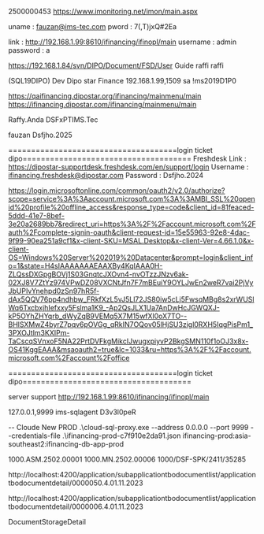 2500000453
https://www.imonitoring.net/imon/main.aspx


<!--! =====================================my_email===================================== -->
uname       : fauzan@ims-tec.com
pword       : 7(,T)jxQ#2Ea
<!--! =====================================my_email===================================== -->



<!--? =====================================dipo_local===================================== -->
link        : http://192.168.1.99:8610/ifinancing/ifinopl/main
username    : admin
password    : a

https://192.168.1.84/svn/DIPO/Document/FSD/User Guide
raffi
raffi



<!--* =====================================db===================================== -->
(SQL19DIPO)
Dev Dipo star Finance
192.168.1.99,1509
sa
!ms2019D1P0
<!--* =====================================db===================================== -->

<!--? =====================================dipo_local===================================== -->

<!-- ! dipo_QA -->
https://qaifinancing.dipostar.org/ifinancing/mainmenu/main
https://ifinancing.dipostar.com/ifinancing/mainmenu/main

Raffy.Anda
DSFxPTIMS.Tec

fauzan
Dsfjho.2025
<!-- ! dipo_QA -->



=====================================login ticket dipo=====================================
Freshdesk
Link                    :  https://dipostar-supportdesk.freshdesk.com/en/support/login
Username                :  ifinancing.freshdesk@dipostar.com
Password                :  Dsfjho.2024

https://login.microsoftonline.com/common/oauth2/v2.0/authorize?scope=service%3A%3Aaccount.microsoft.com%3A%3AMBI_SSL%20openid%20profile%20offline_access&response_type=code&client_id=81feaced-5ddd-41e7-8bef-3e20a2689bb7&redirect_uri=https%3A%2F%2Faccount.microsoft.com%2Fauth%2Fcomplete-signin-oauth&client-request-id=15e55963-92e8-4dac-9f99-90ea251a9cf1&x-client-SKU=MSAL.Desktop&x-client-Ver=4.66.1.0&x-client-OS=Windows%20Server%202019%20Datacenter&prompt=login&client_info=1&state=H4sIAAAAAAAEAAXBy4KqIAAA0H-ZLQssDXGpgBOVj1S03GnqtcJXOvn4-nvOTzzJNzv6ak-02XJ8V7ZtYz974VPwDZ08VXCNtJfn7F7mBEuiY9OYLJwEn2weR7vai2PjVyJbUPIvYnehpd0zSn97hR5f-dAx5QQV76pp4ndhbw_FRkfXzL5vJ5Ll72JS80iw5cLj5FwsqMBg8s2xrWUSlWq6TxcbxjhIefxxy5Fslma1K9_-Ap2QsJLX1Ua7AnDwHcJGWQXJ-kP5OYhZHYqrb_dWyZqB9VEMq5X7M15wfXl0oX7TO--BHlSXMwZ4byrZ7pqv6pOVGg_qRkIN7OQov05lHjSU3zigl0RXH5IqgPisPm1_3PXOJtlm3KXIPm-TaCscqSVnxoF5NA22PrtDVFkgMikcIJwugxpiyvP2BkgSMN110f1oOJ3x8x-OS41KggEAAA&msaoauth2=true&lc=1033&ru=https%3A%2F%2Faccount.microsoft.com%2Faccount%2Foffice

=====================================login ticket dipo=====================================

server support 
http://192.168.1.99:8610/ifinancing/ifinopl/main

127.0.0.1,9999
ims-sqlagent
D3v3l0peR
 
 
-- Cloude New PROD
.\cloud-sql-proxy.exe --address 0.0.0.0 --port 9999 --credentials-file .\ifinancing-prod-c7f910e2da91.json ifinancing-prod:asia-southeast2:ifinancing-db-app-prod

<!--! ------------------------------------ -->
1000.ASM.2502.00001
1000.MN.2502.00006
1000/DSF-SPK/2411/35285




http://localhost:4200/application/subapplicationtbodocumentlist/applicationtbodocumentdetail/0000050.4.01.11.2023

http://localhost:4200/application/subapplicationtbodocumentlist/applicationtbodocumentdetail/0000006.4.01.11.2023


DocumentStorageDetail